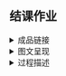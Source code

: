 ## 结课作业

<details>
  <summary>成品链接</summary>
  </br>
  
 * https://www.jianshu.com/p/6d31f93bff9a
 
</details>
  
<details>
  <summary>图文呈现</summary>
  </br>
  
### 《科幻世界·译文版》与她带来的作品、作者与译者

　　2019年8月16日，成都正式申办2023年第81届世界科幻大会。对于许多科幻迷而言，成都是国内当之无愧的科幻圣地，因为《科幻世界》在成都。  
  　　今年是《科幻世界》创刊40周年，很长一段时间里，《科幻世界》杂志是国内唯一一个科幻作品发表平台，如今，中国绝大部分的科幻作家都来自《科幻世界》。
《科幻世界》不仅仅是读者认识中国科幻作者的平台，更是世界幻想文学中文译介的领头羊。近年来国内得以认识世界幻想文学近况，《科幻世界·译文版》(以下简称《译文版》)功不可没。  

* 《科幻世界·译文版》 

　　一般认为，《科幻世界》1995年至2004年发行的29本增刊是早期的《译文版》。这些增刊集中刊登了国外科幻名家的著作。  
　　2004年，在当年1月份增刊的刊名之中，“译文版”这一名称出现。  
　　2005年，《译文版》正式设立，每月出版，不再以增刊形式发行。这一年的《译文版》单月刊名称是《科幻世界·译文版》，双月刊名称则是《科幻世界·幻想小说译文版》。单月科幻为主、双月奇幻为主的刊选方针沿用至今。  
　　2006年起，《译文版》的刊名统一定为了《科幻世界·译文版》，以《科幻世界》本刊下半月版的形式发行。  

* 作品  

　　1995年至今，在《译文版》上刊载的幻想小说共计1033篇。对这些作品刊发时中文译名做词频分析的结果显示，标题里常常出现的字眼是故事、魔法、火星、战争、地球、天使、一个与最后。  
  
![](./ciyun.png)

　　从作者国籍上看，美国作家的科幻作品占据了绝对的多数，日本、英国、加拿大紧随其后，其他国家的作品则只占7.4％，这样的分布情况实际也与当今的幻想文学现状大体相符。  
  
![](./zhanbi.png)
  
　　值得注意的是，从历年的占比情况来看，近年来《译文版》越来越多地将视线转向了其他国家的优秀科幻作品，并与日本的早川书房在互相介绍两国优秀作品这一点上开展了良好的合作。这些原因使得近年《译文版》引入的作品愈发多元化。  
  
![](./linian.png)
  

* 作者  

　　在《译文版》上出现最多次的作家是乔治·马丁，从2005年5月的《沙王》到2012年7月的《战区周末假》，七年间，《译文版》刊载了乔治·马丁的作品共计28篇。2008年1月和2009年7月的乔治·马丁专辑也让他成为了唯一在《译文版》拥有两期专辑的个人作家。  
　　出现最多的日本作家则是小林泰三，从2005年10月日本恐怖小说专辑中刊载的《玩具修理者》到2018年6月日本奇幻文学专辑中刊载的短篇小说《幽灵》，小林泰三在《译文版》刊载作品共计10篇。  
　　从这两位作家在《译文版》刊载作品的时间，或许可略见国内读者对他们的认识轨迹。  
  
![](./daka.png)

* 译者  

　　如果仅看少数知名作家的情况，英文语境下人们对幻想作家的关注与《译文版》的引进情况并不一致。  
　　ISFDB这个世界最大幻想文学数据库词条被浏览最多的十位作家与在《译文版》刊载作品数最多的五位作家，没有重合。甚至于，这些知名作家的ISFDB热度与在《译文版》刊载作品数是呈反比的。  
  
![](./redu.png)
  
　　作品的引进需要版权、作者、读者与出版社，更离不开译者。ISFDB热度前10的作家里，排第十的特里·普拉切特在《译文版》刊载的作品数甚至超过了排第一的科幻名家艾萨克·阿西莫夫。值得注意的是，普拉切特刊载在《译文版》的10篇作品，有6篇都是由胡纾翻译。近年来小语种作品引进数的上升、日本幻想文学专辑热销后持续出版的计划，这些现象背后都有着译者的影响，在《译文版》征稿机制下，许多作品先有翻译后有版权，很多时候，是译者在选择作品。  
　　如果说《科幻世界》是培养了中国的科幻作家，《译文版》就是培养了中国的科幻奇幻译者。从老一辈的孙维梓、王荣生，到中生代的李克勤、赵海虹与丁丁虫，再到新生代的胡纾、耿辉等等。稳定、活跃的译者群体是《译文版》生命力的保证。   

　　由于杂志社本身不具备出版发行图书的资质，《译文版》引进的小说多是由四川科学技术出版社出版单行本。有着《译文版》优秀的引进渠道和培养起来的译者群体作支撑，四川科学技术出版社在国外科幻奇幻作品的引进出版这一领域长年占据着垄断式的地位。《译文版》带来了作品、作者与译者，也培养起了读者。2018 年中国科幻阅读市场产值总和已达17.8亿元。作为中国了解认识世界幻想文学的窗口，《译文版》未来可期。

</details>

<details>
  <summary>过程描述</summary>
  </br>

* 数据来源：1995年-2019年《科幻世界·译文版》目录，ISFDB

* 选题想法：  
　　选择做这个题，起因是近期正好产生过补充完善《科幻世界·译文版》目录的想法，做可视化的话，这个数据也是我最近感兴趣的内容之中，可搜集度比较高的一个。做译文版的一个重要原因，实际上是《科幻世界》在国内同类出版物的垄断地位，译文版基本可以视为引进国外幻想小说的风向标。在这样的背景下，就此目录的分析，实际上也就基本是分析国内对国外幻想小说的认识。 
  
* 资料搜集：  
　　我有联系过杂志的编辑，他们是否有目录的官方版本，得到的答复是，即使是他们四五年前官方分享过的版本，实际上也是来自“热心幻迷”的整理，因此她建议我直接去豆瓣和论坛找。找了一找发现目录之外，相关资料还挺集中的，主要就是2010年至2013年间豆瓣的帖子，顺着找下去发现已经有人在做一个更具野心的数据库，要统计世界上所有科幻作家作品中文翻译情况。可惜这个数据库不计数，而且译文版部分，数据源实际应该也是豆瓣的帖子，错误都一样的。借之又了解到，有人在做一个“久隆计划”，有收集译文版目录，按要求申请数据后才知道这份目录暂时没做电子化。于是核心数据源就变成了我自己在现有资料基础上整理的版本，现有数据的质量比想像的要差不少，有的作者中文译名有三四个，译者有的好几个马甲难以考证。近年的数据只有相当简单的参数。试过严格规整数据，发现这样的工作量对期末作业而言过于大了，时间受限，就根据淘宝店的版权页和多看阅读的目录信息，在豆瓣帖子的基础上补充完善，按照能计数的要求做了个临时版本。

* 确定框架：  
　　框架也是写稿和作图过程中定的，实际上我似乎对于做分享兴趣一般，根据个人兴趣分析了一部分数据,然后据此制作了图表，写了相关的说明，归纳到一起后确定了叙述框架，再根据叙述需要补充了相关图表。  

* 视觉呈现：  
　　
* 参考资料：  


</details>
